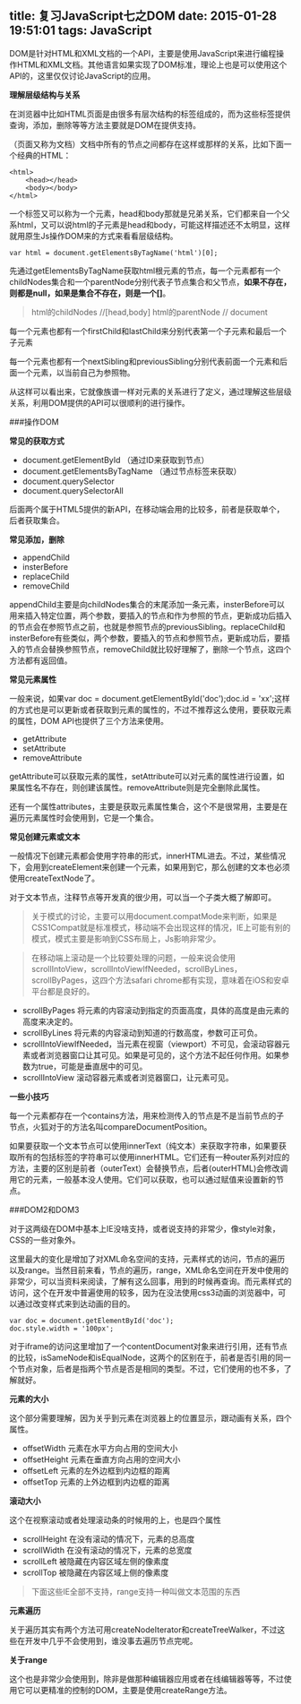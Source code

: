 title: 复习JavaScript七之DOM
date: 2015-01-28 19:51:01
tags: JavaScript
---
DOM是针对HTML和XML文档的一个API，主要是使用JavaScript来进行编程操作HTML和XML文档。其他语言如果实现了DOM标准，理论上也是可以使用这个API的，这里仅仅讨论JavaScript的应用。

**理解层级结构与关系**

在浏览器中比如HTML页面是由很多有层次结构的标签组成的，而为这些标签提供查询，添加，删除等等方法主要就是DOM在提供支持。

（页面又称为文档）文档中所有的节点之间都存在这样或那样的关系，比如下面一个经典的HTML：

	<html>
		<head></head>
		<body></body>
	</html>

一个标签又可以称为一个元素，head和body那就是兄弟关系，它们都来自一个父系html，又可以说html的子元素是head和body，可能这样描述还不太明显，这样就用原生Js操作DOM来的方式来看看层级结构。

	var html = document.getElementsByTagName('html')[0];

先通过getElementsByTagName获取html根元素的节点，每一个元素都有一个childNodes集合和一个parentNode分别代表子节点集合和父节点，**如果不存在，则都是null，如果是集合不存在，则是一个[]**。

> html的childNodes //[head,body] html的parentNode // document

每一个元素也都有一个firstChild和lastChild来分别代表第一个子元素和最后一个子元素

每一个元素也都有一个nextSibling和previousSibling分别代表前面一个元素和后面一个元素，以当前自己为参照物。

从这样可以看出来，它就像族谱一样对元素的关系进行了定义，通过理解这些层级关系，利用DOM提供的API可以很顺利的进行操作。

###操作DOM

**常见的获取方式**

* document.getElementById （通过ID来获取到节点）
* document.getElementsByTagName （通过节点标签来获取）
* document.querySelector  
* document.querySelectorAll

后面两个属于HTML5提供的新API，在移动端会用的比较多，前者是获取单个，后者获取集合。

**常见添加，删除**

* appendChild
* insterBefore
* replaceChild
* removeChild

appendChild主要是向childNodes集合的末尾添加一条元素，insterBefore可以用来插入特定位置，两个参数，要插入的节点和作为参照的节点，更新成功后插入的节点会在参照节点之前，也就是参照节点的previousSibling。replaceChild和insterBefore有些类似，两个参数，要插入的节点和参照节点，更新成功后，要插入的节点会替换参照节点，removeChild就比较好理解了，删除一个节点，这四个方法都有返回值。

**常见元素属性**

一般来说，如果var doc = document.getElementById('doc');doc.id = 'xx';这样的方式也是可以更新或者获取到元素的属性的，不过不推荐这么使用，要获取元素的属性，DOM API也提供了三个方法来使用。

* getAttribute
* setAttribute
* removeAttribute

getAttribute可以获取元素的属性，setAttribute可以对元素的属性进行设置，如果属性名不存在，则创建该属性。removeAttribute则是完全删除此属性。

还有一个属性attributes，主要是获取元素属性集合，这个不是很常用，主要是在遍历元素属性时会使用到，它是一个集合。

**常见创建元素或文本**

一般情况下创建元素都会使用字符串的形式，innerHTML进去。不过，某些情况下，会用到createElement来创建一个元素，如果用到它，那么创建的文本也必须使用createTextNode了。

对于文本节点，注释节点等开发真的很少用，可以当一个子类大概了解即可。

> 关于模式的讨论，主要可以用document.compatMode来判断，如果是CSS1Compat就是标准模式，移动端不会出现这样的情况，IE上可能有别的模式，模式主要是影响到CSS布局上，Js影响非常少。

> 在移动端上滚动是一个比较要处理的问题，一般来说会使用scrollIntoView，scrollIntoViewIfNeeded，scrollByLines，scrollByPages，这四个方法safari chrome都有实现，意味着在iOS和安卓平台都是良好的。

* scrollByPages 将元素的内容滚动到指定的页面高度，具体的高度是由元素的高度来决定的。
* scrollByLines 将元素的内容滚动到知道的行数高度，参数可正可负。
* scrollIntoViewIfNeeded，当元素在视窗（viewport）不可见，会滚动容器元素或者浏览器窗口让其可见。如果是可见的，这个方法不起任何作用。如果参数为true，可能是垂直居中的可见。
* scrollIntoView 滚动容器元素或者浏览器窗口，让元素可见。

**一些小技巧**

每一个元素都存在一个contains方法，用来检测传入的节点是不是当前节点的子节点，火狐对于的方法名叫compareDocumentPosition。

如果要获取一个文本节点可以使用innerText（纯文本）来获取字符串，如果要获取所有的包括标签的字符串可以使用innerHTML。它们还有一种outer系列对应的方法，主要的区别是前者（outerText）会替换节点，后者(outerHTML)会修改调用它的元素，一般基本没人使用。它们可以获取，也可以通过赋值来设置新的节点。

###DOM2和DOM3

对于这两级在DOM中基本上IE没啥支持，或者说支持的非常少，像style对象，CSS的一些对象外。

这里最大的变化是增加了对XML命名空间的支持，元素样式的访问，节点的遍历以及range。当然目前来看，节点的遍历，range，XML命名空间在开发中使用的非常少，可以当资料来阅读，了解有这么回事，用到的时候再查询。而元素样式的访问，这个在开发中普遍使用的较多，因为在没法使用css3动画的浏览器中，可以通过改变样式来到达动画的目的。

	var doc = document.getElementById('doc');
	doc.style.width = '100px';

对于iframe的访问这里增加了一个contentDocument对象来进行引用，还有节点的比较，isSameNode和isEqualNode，这两个的区别在于，前者是否引用的同一个节点对象，后者是指两个节点是否是相同的类型。不过，它们使用的也不多，了解就好。

**元素的大小**

这个部分需要理解，因为关乎到元素在浏览器上的位置显示，跟动画有关系，四个属性。

* offsetWidth 元素在水平方向占用的空间大小
* offsetHeight 元素在垂直方向占用的空间大小
* offsetLeft 元素的左外边框到内边框的距离
* offsetTop 元素的上外边框到内边框的距离

**滚动大小**

这个在视察滚动或者处理滚动条的时候用的上，也是四个属性

* scrollHeight 在没有滚动的情况下，元素的总高度
* scrollWidth 在没有滚动的情况下，元素的总宽度
* scrollLeft 被隐藏在内容区域左侧的像素度
* scrollTop 被隐藏在内容区域上侧的像素度

> 下面这些IE全部不支持，range支持一种叫做文本范围的东西


**元素遍历**

关于遍历其实有两个方法可用createNodeIterator和createTreeWalker，不过这些在开发中几乎不会使用到，谁没事去遍历节点完呢。

**关于range**

这个也是非常少会使用到，除非是做那种编辑器应用或者在线编辑器等等，不过使用它可以更精准的控制的DOM，主要是使用createRange方法。















